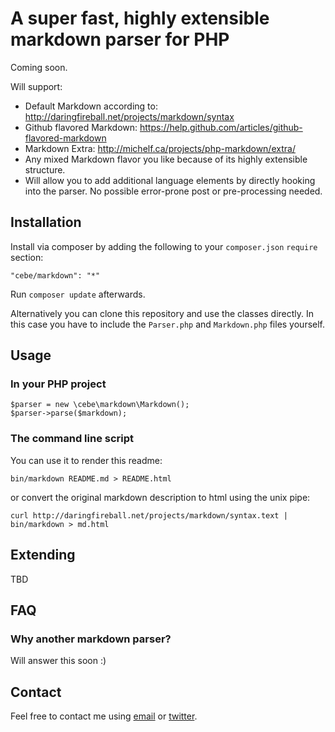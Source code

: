 A super fast, highly extensible markdown parser for PHP
=======================================================

Coming soon.

Will support:

- Default Markdown according to: <http://daringfireball.net/projects/markdown/syntax>
- Github flavored Markdown: <https://help.github.com/articles/github-flavored-markdown>
- Markdown Extra: <http://michelf.ca/projects/php-markdown/extra/>
- Any mixed Markdown flavor you like because of its highly extensible structure.
- Will allow you to add additional language elements by directly hooking into the parser.
  No possible error-prone post or pre-processing needed.


Installation
------------

Install via composer by adding the following to your `composer.json` `require` section:

    "cebe/markdown": "*"

Run `composer update` afterwards.

Alternatively you can clone this repository and use the classes directly.
In this case you have to include the `Parser.php` and `Markdown.php` files yourself.


Usage
-----

### In your PHP project

    $parser = new \cebe\markdown\Markdown();
    $parser->parse($markdown);


### The command line script

You can use it to render this readme:

    bin/markdown README.md > README.html

or convert the original markdown description to html using the unix pipe:

    curl http://daringfireball.net/projects/markdown/syntax.text | bin/markdown > md.html


Extending
---------

TBD


FAQ
---

### Why another markdown parser?

Will answer this soon :)

Contact
-------

Feel free to contact me using [email](mailto:mail@cebe.cc) or [twitter](https://twitter.com/cebe_cc).
